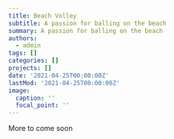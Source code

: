 ```yaml
---
title: Beach Volley
subtitle: A passion for balling on the beach
summary: A passion for balling on the beach
authors:
  - admin
tags: []
categories: []
projects: []
date: '2021-04-25T00:00:00Z'
lastMod: '2021-04-25T00:00:00Z'
image:
  caption: ''
  focal_point: ''
---
```


More to come soon